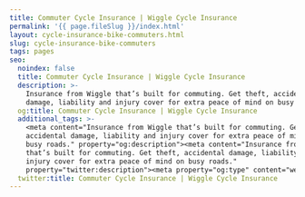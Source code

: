 ```yaml
---
title: Commuter Cycle Insurance | Wiggle Cycle Insurance
permalink: '{{ page.fileSlug }}/index.html'
layout: cycle-insurance-bike-commuters.html
slug: cycle-insurance-bike-commuters
tags: pages
seo:
  noindex: false
  title: Commuter Cycle Insurance | Wiggle Cycle Insurance
  description: >-
    Insurance from Wiggle that’s built for commuting. Get theft, accidental
    damage, liability and injury cover for extra peace of mind on busy roads.
  og:title: Commuter Cycle Insurance | Wiggle Cycle Insurance
  additional_tags: >-
    <meta content="Insurance from Wiggle that’s built for commuting. Get theft,
    accidental damage, liability and injury cover for extra peace of mind on
    busy roads." property="og:description"><meta content="Insurance from Wiggle
    that’s built for commuting. Get theft, accidental damage, liability and
    injury cover for extra peace of mind on busy roads."
    property="twitter:description"><meta property="og:type" content="website">
  twitter:title: Commuter Cycle Insurance | Wiggle Cycle Insurance
---
```



